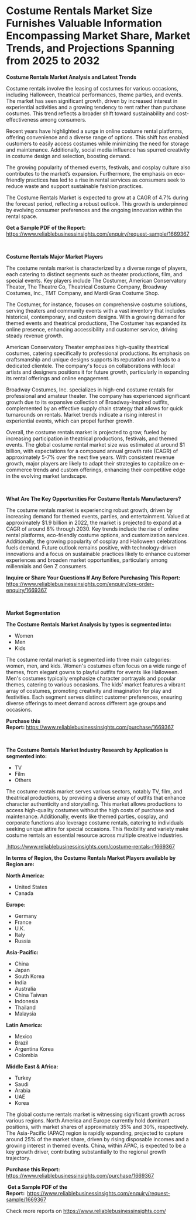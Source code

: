 <p><h1>Costume Rentals Market Size Furnishes Valuable Information Encompassing Market Share, Market Trends, and Projections Spanning from 2025 to 2032</h1></p><p><strong>Costume Rentals Market Analysis and Latest Trends</strong></p>
<p><p>Costume rentals involve the leasing of costumes for various occasions, including Halloween, theatrical performances, theme parties, and events. The market has seen significant growth, driven by increased interest in experiential activities and a growing tendency to rent rather than purchase costumes. This trend reflects a broader shift toward sustainability and cost-effectiveness among consumers. </p><p>Recent years have highlighted a surge in online costume rental platforms, offering convenience and a diverse range of options. This shift has enabled customers to easily access costumes while minimizing the need for storage and maintenance. Additionally, social media influence has spurred creativity in costume design and selection, boosting demand.</p><p>The growing popularity of themed events, festivals, and cosplay culture also contributes to the market’s expansion. Furthermore, the emphasis on eco-friendly practices has led to a rise in rental services as consumers seek to reduce waste and support sustainable fashion practices. </p><p>The Costume Rentals Market is expected to grow at a CAGR of 4.7% during the forecast period, reflecting a robust outlook. This growth is underpinned by evolving consumer preferences and the ongoing innovation within the rental space.</p></p>
<p><strong>Get a Sample PDF of the Report:&nbsp;</strong> <a href="https://www.reliablebusinessinsights.com/enquiry/request-sample/1669367?utm_campaign=3256&utm_medium=2&utm_source=Github&utm_content=ia&utm_term=10032025&utm_id=costume-rentals">https://www.reliablebusinessinsights.com/enquiry/request-sample/1669367</a></p>
<p>&nbsp;</p>
<p><strong>Costume Rentals Major Market Players</strong></p>
<p><p>The costume rentals market is characterized by a diverse range of players, each catering to distinct segments such as theater productions, film, and special events. Key players include The Costumer, American Conservatory Theater, The Theatre Co, Theatrical Costume Company, Broadway Costumes, Inc., TMT Company, and Mardi Gras Costume Shop.</p><p>The Costumer, for instance, focuses on comprehensive costume solutions, serving theaters and community events with a vast inventory that includes historical, contemporary, and custom designs. With a growing demand for themed events and theatrical productions, The Costumer has expanded its online presence, enhancing accessibility and customer service, driving steady revenue growth.</p><p>American Conservatory Theater emphasizes high-quality theatrical costumes, catering specifically to professional productions. Its emphasis on craftsmanship and unique designs supports its reputation and leads to a dedicated clientele. The company's focus on collaborations with local artists and designers positions it for future growth, particularly in expanding its rental offerings and online engagement.</p><p>Broadway Costumes, Inc. specializes in high-end costume rentals for professional and amateur theater. The company has experienced significant growth due to its expansive collection of Broadway-inspired outfits, complemented by an effective supply chain strategy that allows for quick turnarounds on rentals. Market trends indicate a rising interest in experiential events, which can propel further growth.</p><p>Overall, the costume rentals market is projected to grow, fueled by increasing participation in theatrical productions, festivals, and themed events. The global costume rental market size was estimated at around $1 billion, with expectations for a compound annual growth rate (CAGR) of approximately 5-7% over the next five years. With consistent revenue growth, major players are likely to adapt their strategies to capitalize on e-commerce trends and custom offerings, enhancing their competitive edge in the evolving market landscape.</p></p>
<p>&nbsp;</p>
<p><strong>What Are The Key Opportunities For Costume Rentals Manufacturers?</strong></p>
<p><p>The costume rentals market is experiencing robust growth, driven by increasing demand for themed events, parties, and entertainment. Valued at approximately $1.9 billion in 2022, the market is projected to expand at a CAGR of around 8% through 2030. Key trends include the rise of online rental platforms, eco-friendly costume options, and customization services. Additionally, the growing popularity of cosplay and Halloween celebrations fuels demand. Future outlook remains positive, with technology-driven innovations and a focus on sustainable practices likely to enhance customer experiences and broaden market opportunities, particularly among millennials and Gen Z consumers.</p></p>
<p><strong>Inquire or Share Your Questions If Any Before Purchasing This Report:</strong> <a href="https://www.reliablebusinessinsights.com/enquiry/pre-order-enquiry/1669367?utm_campaign=3256&utm_medium=2&utm_source=Github&utm_content=ia&utm_term=10032025&utm_id=costume-rentals">https://www.reliablebusinessinsights.com/enquiry/pre-order-enquiry/1669367</a></p>
<p>&nbsp;</p>
<p><strong>Market Segmentation</strong></p>
<p><strong>The Costume Rentals Market Analysis by types is segmented into:</strong></p>
<p><ul><li>Women</li><li>Men</li><li>Kids</li></ul></p>
<p><p>The costume rental market is segmented into three main categories: women, men, and kids. Women's costumes often focus on a wide range of themes, from elegant gowns to playful outfits for events like Halloween. Men's costumes typically emphasize character portrayals and popular themes, catering to various occasions. The kids' market features a vibrant array of costumes, promoting creativity and imagination for play and festivities. Each segment serves distinct customer preferences, ensuring diverse offerings to meet demand across different age groups and occasions.</p></p>
<p><strong>Purchase this Report:&nbsp;</strong><a href="https://www.reliablebusinessinsights.com/purchase/1669367?utm_campaign=3256&utm_medium=2&utm_source=Github&utm_content=ia&utm_term=10032025&utm_id=costume-rentals">https://www.reliablebusinessinsights.com/purchase/1669367</a></p>
<p>&nbsp;</p>
<p><strong>The Costume Rentals Market Industry Research by Application is segmented into:</strong></p>
<p><ul><li>TV</li><li>Film</li><li>Others</li></ul></p>
<p><p>The costume rentals market serves various sectors, notably TV, film, and theatrical productions, by providing a diverse array of outfits that enhance character authenticity and storytelling. This market allows productions to access high-quality costumes without the high costs of purchase and maintenance. Additionally, events like themed parties, cosplay, and corporate functions also leverage costume rentals, catering to individuals seeking unique attire for special occasions. This flexibility and variety make costume rentals an essential resource across multiple creative industries.</p></p>
<p><a href="https://www.reliablebusinessinsights.com/costume-rentals-r1669367?utm_campaign=3256&utm_medium=2&utm_source=Github&utm_content=ia&utm_term=10032025&utm_id=costume-rentals">&nbsp;https://www.reliablebusinessinsights.com/costume-rentals-r1669367</a></p>
<p><strong>In terms of Region, the Costume Rentals Market Players available by Region are:</strong></p>
<p>
    <p> <strong> North America: </strong>
        <ul>
            <li>United States</li>
            <li>Canada</li>
        </ul>
        </p> 
    <p> <strong> Europe: </strong>
        <ul>
            <li>Germany</li>
            <li>France</li>
            <li>U.K.</li>
            <li>Italy</li>
            <li>Russia</li>
        </ul>
        </p> 
    <p> <strong> Asia-Pacific: </strong>
        <ul>
            <li>China</li>
            <li>Japan</li>
            <li>South Korea</li>
            <li>India</li>
            <li>Australia</li>
            <li>China Taiwan</li>
            <li>Indonesia</li>
            <li>Thailand</li>
            <li>Malaysia</li>
        </ul>
        </p> 
    <p> <strong> Latin America: </strong>
        <ul>
            <li>Mexico</li>
            <li>Brazil</li>
            <li>Argentina Korea</li>
            <li>Colombia</li>
        </ul>
        </p> 
    <p> <strong> Middle East & Africa: </strong>
        <ul>
            <li>Turkey</li>
            <li>Saudi</li>
            <li>Arabia</li>
            <li>UAE</li>
            <li>Korea</li>
        </ul>
    </p>
    </p>
<p><p>The global costume rentals market is witnessing significant growth across various regions. North America and Europe currently hold dominant positions, with market shares of approximately 35% and 30%, respectively. The Asia-Pacific (APAC) region is rapidly expanding, projected to capture around 25% of the market share, driven by rising disposable incomes and a growing interest in themed events. China, within APAC, is expected to be a key growth driver, contributing substantially to the regional growth trajectory.</p></p>
<p><strong>Purchase this Report: </strong><a href="https://www.reliablebusinessinsights.com/purchase/1669367?utm_campaign=3256&utm_medium=2&utm_source=Github&utm_content=ia&utm_term=10032025&utm_id=costume-rentals">https://www.reliablebusinessinsights.com/purchase/1669367</a></p>
<p>&nbsp;<strong>Get a Sample PDF of the Report:&nbsp;&nbsp;</strong><a href="https://www.reliablebusinessinsights.com/enquiry/request-sample/1669367?utm_campaign=3256&utm_medium=2&utm_source=Github&utm_content=ia&utm_term=10032025&utm_id=costume-rentals">https://www.reliablebusinessinsights.com/enquiry/request-sample/1669367</a></p>
<p><strong></strong></p>
<p>Check more reports on <a href="https://www.reliablebusinessinsights.com/?utm_campaign=3256&utm_medium=2&utm_source=Github&utm_content=ia&utm_term=10032025&utm_id=costume-rentals">https://www.reliablebusinessinsights.com/</a></p>